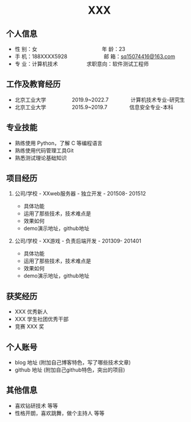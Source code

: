  <center>
     <h1>XXX</h1>
 </center>

## 个人信息 

* 性 别：女&emsp;&emsp;&emsp;&emsp;&emsp;&emsp;&emsp;&emsp;&emsp;&emsp;&emsp;&emsp;&ensp;年 龄：23  
* 手 机：188XXXX5928 &emsp;&emsp;&emsp;&emsp;&emsp;&emsp;&ensp;  邮 箱：sq15074416@163.com    
* 专 业：计算机技术 &emsp;&emsp;&emsp;&emsp;&emsp; 求职意向：软件测试工程师

## 工作及教育经历

* 北京工业大学&emsp;&emsp;&emsp;&emsp;&emsp;2019.9~2022.7&emsp;&emsp;&emsp;&emsp; 计算机技术专业-研究生         
* 北京工业大学&emsp;&emsp;&emsp;&emsp;&emsp;2015.9~2019.7&emsp;&emsp;&emsp;&emsp; 信息安全专业-本科  

## 专业技能

* 熟练使用 Python，了解 C 等编程语言
* 熟练使用代码管理工具Git
* 熟悉测试理论基础知识

## 项目经历

1. 公司/学校 - XXweb服务器 - 独立开发 - 201508- 201512 
    * 具体功能 
    * 运用了那些技术，技术难点是
    * 效果如何
    * demo演示地址，github地址 

2. 公司/学校 - XX游戏 - 负责后端开发 - 201309- 201401 
    * 具体功能 
    * 运用了那些技术，技术难点是
    * 效果如何
    * demo演示地址，github地址 

## 获奖经历
* XXX 优秀新人
* XXX 学生社团优秀干部
* 竞赛 XXX 奖

## 个人账号 
* blog 地址 (附加自己博客特色，写了哪些技术文章)
* github 地址 (附加自己github特色，突出的项目)

## 其他信息 
* 喜欢钻研技术 等等
* 性格开朗，喜欢跳舞，做个主持人 等等
